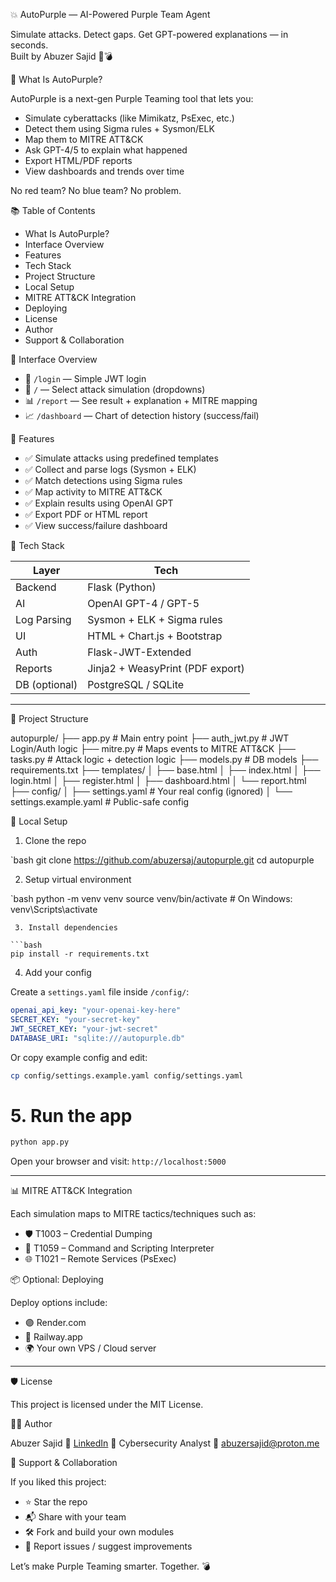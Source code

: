 💥 AutoPurple — AI-Powered Purple Team Agent

Simulate attacks. Detect gaps. Get GPT-powered explanations — in seconds.  
Built by Abuzer Sajid 🧠💣

🧠 What Is AutoPurple?

AutoPurple is a next-gen Purple Teaming tool that lets you:

- Simulate cyberattacks (like Mimikatz, PsExec, etc.)  
- Detect them using Sigma rules + Sysmon/ELK  
- Map them to MITRE ATT&CK  
- Ask GPT-4/5 to explain what happened  
- Export HTML/PDF reports  
- View dashboards and trends over time  

No red team? No blue team? No problem.

 📚 Table of Contents

- What Is AutoPurple?  
- Interface Overview  
- Features  
- Tech Stack  
- Project Structure  
- Local Setup  
- MITRE ATT&CK Integration  
- Deploying  
- License  
- Author  
- Support & Collaboration  

 📸 Interface Overview

- 🔐 `/login` — Simple JWT login  
- 🧪 `/` — Select attack simulation (dropdowns)  
- 📊 `/report` — See result + explanation + MITRE mapping  
- 📈 `/dashboard` — Chart of detection history (success/fail)  


🚀 Features

- ✅ Simulate attacks using predefined templates  
- ✅ Collect and parse logs (Sysmon + ELK)  
- ✅ Match detections using Sigma rules  
- ✅ Map activity to MITRE ATT&CK  
- ✅ Explain results using OpenAI GPT  
- ✅ Export PDF or HTML report  
- ✅ View success/failure dashboard  


 🧰 Tech Stack

| Layer        | Tech                              |
|--------------|----------------------------------|
| Backend      | Flask (Python)                   |
| AI           | OpenAI GPT-4 / GPT-5             |
| Log Parsing  | Sysmon + ELK + Sigma rules       |
| UI           | HTML + Chart.js + Bootstrap      |
| Auth         | Flask-JWT-Extended               |
| Reports      | Jinja2 + WeasyPrint (PDF export) |
| DB (optional)| PostgreSQL / SQLite              |

---

 📁 Project Structure


autopurple/
├── app.py                  # Main entry point
├── auth\_jwt.py             # JWT Login/Auth logic
├── mitre.py                # Maps events to MITRE ATT\&CK
├── tasks.py                # Attack logic + detection logic
├── models.py               # DB models
├── requirements.txt
├── templates/
│   ├── base.html
│   ├── index.html
│   ├── login.html
│   ├── register.html
│   ├── dashboard.html
│   └── report.html
├── config/
│   ├── settings.yaml       # Your real config (ignored)
│   └── settings.example.yaml  # Public-safe config




 🧪 Local Setup

 1. Clone the repo

`bash
git clone https://github.com/abuzersaj/autopurple.git
cd autopurple

 2. Setup virtual environment

`bash
python -m venv venv
source venv/bin/activate  # On Windows: venv\Scripts\activate
```
 3. Install dependencies

```bash
pip install -r requirements.txt
```

4. Add your config

Create a `settings.yaml` file inside `/config/`:

```yaml
openai_api_key: "your-openai-key-here"
SECRET_KEY: "your-secret-key"
JWT_SECRET_KEY: "your-jwt-secret"
DATABASE_URI: "sqlite:///autopurple.db"
```

Or copy example config and edit:

```bash
cp config/settings.example.yaml config/settings.yaml
```

# 5. Run the app

```bash
python app.py
```

Open your browser and visit:
`http://localhost:5000`

---

 📊 MITRE ATT\&CK Integration

Each simulation maps to MITRE tactics/techniques such as:

* 🛡️ T1003 – Credential Dumping
* 🔧 T1059 – Command and Scripting Interpreter
* 🌐 T1021 – Remote Services (PsExec)



 📦 Optional: Deploying

Deploy options include:

* 🟣 Render.com
* 🔵 Railway.app
* 🌍 Your own VPS / Cloud server

---

 🛡️ License

This project is licensed under the MIT License.



 🙋‍♂️ Author

Abuzer Sajid
🔗 [LinkedIn](https://www.linkedin.com/in/abuzer-sajidleer)
💼 Cybersecurity Analyst
📧 [abuzersajid@proton.me](mailto:abuzersajid@proton.me)



 🌟 Support & Collaboration

If you liked this project:

* ⭐ Star the repo
* 📬 Share with your team
* 🛠️ Fork and build your own modules
* 🐛 Report issues / suggest improvements

Let’s make Purple Teaming smarter. Together. 💣
